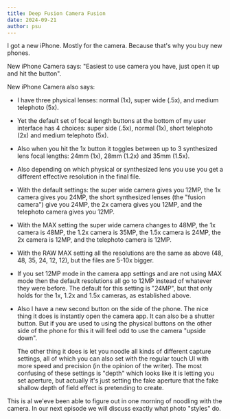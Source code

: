 ```yaml
---
title: Deep Fusion Camera Fusion
date: 2024-09-21
author: psu
---
```


I got a new iPhone. Mostly for the camera. Because that's why you buy new phones.

New iPhone Camera says: "Easiest to use camera you have, just open it up and hit the button".

New iPhone Camera also says:

- I have three physical lenses: normal (1x), super wide (.5x), and medium telephoto (5x).

- Yet the default set of focal length buttons at the bottom of my user interface has 4
  choices: super side (.5x), normal (1x), short telephoto (2x) and medium telephoto (5x).

- Also when you hit the 1x button it toggles between up to 3 synthesized lens focal lengths:
  24mm (1x), 28mm (1.2x) and 35mm (1.5x).

- Also depending on which physical or synthesized lens you use you get a different
  effective resolution in the final file.

- With the default settings: the super wide camera gives you 12MP, the 1x camera gives you
  24MP, the short synthesized lenses (the "fusion camera") give you 24MP, the 2x camera
  gives you 12MP, and the telephoto camera gives you 12MP.

- With the MAX setting the super wide camera changes to 48MP, the 1x camera is 48MP, the
  1.2x camera is 35MP, the 1.5x camera is 24MP, the 2x camera is 12MP, and the telephoto
  camera is 12MP.
  
- With the RAW MAX setting all the resolutions are the same as above (48, 48, 35, 24, 12,
  12), but the files are 5-10x bigger.

- If you set 12MP mode in the camera app settings and are not using MAX mode then the
  default resolutions all go to 12MP instead of whatever they were before. The default for
  this setting is "24MP", but that only holds for the 1x, 1.2x and 1.5x cameras, as
  established above.

- Also I have a new second button on the side of the phone. The nice thing it does is
  instantly open the camera app. It can also be a shutter button. But if you are used to
  using the physical buttons on the other side of the phone for this it will feel odd to
  use the camera "upside down".
  
  The other thing it does is let you noodle all kinds of different capture settings, all
  of which you can also set with the regular touch UI with more speed and precision (in
  the opinion of the writer). The most confusing of these settings is "depth" which looks
  like it is letting you set aperture, but actually it's just setting the fake aperture
  that the fake shallow depth of field effect is pretending to create.

This is al we'eve been able to figure out in one morning of noodling with the camera. In
our next episode we will discuss exactly what photo "styles" do.
